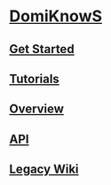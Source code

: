 # [DomiKnowS](..)

## [Get Started](GET_STARTED.md)

## [Tutorials](#)

## [Overview](OVERVIEW.md)

## [API](#)

## [Legacy Wiki](old_wiki/Home.md)
